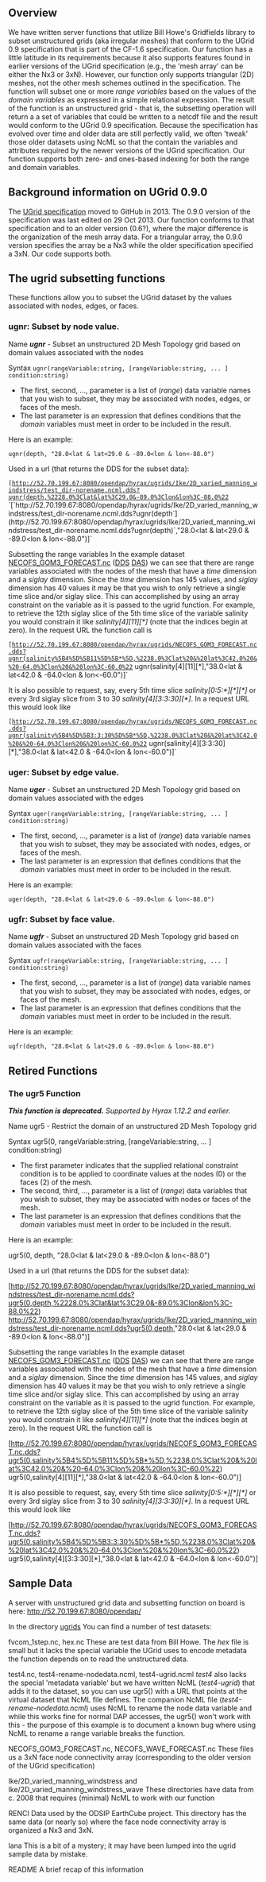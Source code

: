 ## Overview

We have written server functions that utilize Bill Howe's Gridfields
library to subset unstructured grids (aka irregular meshes) that conform
to the UGrid 0.9 specification that is part of the CF-1.6 specification.
Our function has a little latitude in its requirements because it also
supports features found in earlier versions of the UGrid specification
(e.g., the 'mesh array' can be either the Nx3 or 3xN). However, our
function only supports triangular (2D) meshes, not the other mesh
schemes outlined in the specification. The function will subset one or
more *range variables* based on the values of the *domain variables* as
expressed in a simple relational expression. The result of the function
is an unstructured grid - that is, the subsetting operation will return
a a set of variables that could be written to a netcdf file and the
result would conform to the UGrid 0.9 specification. Because the
specification has evolved over time and older data are still perfectly
valid, we often 'tweak' those older datasets using NcML so that the
contain the variables and attributes required by the newer versions of
the UGrid specification. Our function supports both zero- and ones-based
indexing for both the range and domain variables.

## Background information on UGrid 0.9.0

The [UGrid specification](https://github.com/ugrid-conventions) moved to
GitHub in 2013. The 0.9.0 version of the specification was last edited
on 29 Oct 2013. Our function conforms to that specification and to an
older version (0.6?), where the major difference is the organization of
the mesh array data. For a triangular array, the 0.9.0 version specifies
the array be a Nx3 while the older specification specified a 3xN. Our
code supports both.

## The ugrid subsetting functions

These functions allow you to subset the UGrid dataset by the values
associated with nodes, edges, or faces.

### ugnr: Subset by node value.

Name
***ugnr*** - Subset an unstructured 2D Mesh Topology grid based on
domain values associated with the nodes

Syntax
`ugnr(rangeVariable:string, [rangeVariable:string, ... ] condition:string)`

- The first, second, ..., parameter is a list of (*range*) data variable
  names that you wish to subset, they may be associated with nodes,
  edges, or faces of the mesh.
- The last parameter is an expression that defines conditions that the
  *domain* variables must meet in order to be included in the result.

Here is an example:


`ugnr(depth, "28.0<lat & lat<29.0 & -89.0<lon & lon<-88.0")`

Used in a url (that returns the DDS for the subset data):


`[`[`http://52.70.199.67:8080/opendap/hyrax/ugrids/Ike/2D_varied_manning_windstress/test_dir-norename.ncml.dds?ugnr(depth,%2228.0%3Clat&lat%3C29.0&-89.0%3Clon&lon%3C-88.0%22`](http://52.70.199.67:8080/opendap/hyrax/ugrids/Ike/2D_varied_manning_windstress/test_dir-norename.ncml.dds?ugnr(depth,%2228.0%3Clat&lat%3C29.0&-89.0%3Clon&lon%3C-88.0%22)`) `[`http://52.70.199.67:8080/opendap/hyrax/ugrids/Ike/2D_varied_manning_windstress/test_dir-norename.ncml.dds?ugnr(depth`](http://52.70.199.67:8080/opendap/hyrax/ugrids/Ike/2D_varied_manning_windstress/test_dir-norename.ncml.dds?ugnr(depth)`,"28.0<lat & lat<29.0 & -89.0<lon & lon<-88.0")]`

<!-- -->

Subsetting the range variables
In the example dataset
[NECOFS_GOM3_FORECAST.nc](http://52.70.199.67:8080/opendap/hyrax/ugrids/NECOFS_GOM3_FORECAST.nc)
([DDS](http://52.70.199.67:8080/opendap/hyrax/ugrids/NECOFS_GOM3_FORECAST.nc.dds)
[DAS](http://52.70.199.67:8080/opendap/hyrax/ugrids/NECOFS_GOM3_FORECAST.nc.das))
we can see that there are range variables associated with the nodes of
the mesh that have a *time* dimension and a *siglay* dimension. Since
the *time* dimension has 145 values, and *siglay* dimension has 40
values it may be that you wish to only retrieve a single time slice
and/or siglay slice. This can accomplished by using an array constraint
on the variable as it is passed to the ugrid function. For example, to
retrieve the 12th siglay slice of the 5th time slice of the variable
salinity you would constrain it like *salinity\[4\]\[11\]\[\*\]* (note
that the indices begin at zero). In the request URL the function call is


`[`[`http://52.70.199.67:8080/opendap/hyrax/ugrids/NECOFS_GOM3_FORECAST.nc.dds?ugnr(salinity%5B4%5D%5B11%5D%5B*%5D,%2238.0%3Clat%20&%20lat%3C42.0%20&%20-64.0%3Clon%20&%20lon%3C-60.0%22`](http://52.70.199.67:8080/opendap/hyrax/ugrids/NECOFS_GOM3_FORECAST.nc.dds?ugnr(salinity%5B4%5D%5B11%5D%5B*%5D,%2238.0%3Clat%20&%20lat%3C42.0%20&%20-64.0%3Clon%20&%20lon%3C-60.0%22)`) ugnr(salinity[4][11][*],"38.0<lat & lat<42.0 & -64.0<lon & lon<-60.0")]`

It is also possible to request, say, every 5th time slice
*salinity\[0:5:\*\]\[\*\]\[\*\]* or every 3rd siglay slice from 3 to 30
*salinity\[4\]\[3:3:30\]\[\*\]*. In a request URL this would look like


`[`[`http://52.70.199.67:8080/opendap/hyrax/ugrids/NECOFS_GOM3_FORECAST.nc.dds?ugnr(salinity%5B4%5D%5B3:3:30%5D%5B*%5D,%2238.0%3Clat%20&%20lat%3C42.0%20&%20-64.0%3Clon%20&%20lon%3C-60.0%22`](http://52.70.199.67:8080/opendap/hyrax/ugrids/NECOFS_GOM3_FORECAST.nc.dds?ugnr(salinity%5B4%5D%5B3:3:30%5D%5B*%5D,%2238.0%3Clat%20&%20lat%3C42.0%20&%20-64.0%3Clon%20&%20lon%3C-60.0%22)`) ugnr(salinity[4][3:3:30][*],"38.0<lat & lat<42.0 & -64.0<lon & lon<-60.0")]`

### uger: Subset by edge value.

Name
***uger*** - Subset an unstructured 2D Mesh Topology grid based on
domain values associated with the edges

Syntax
`uger(rangeVariable:string, [rangeVariable:string, ... ] condition:string)`

- The first, second, ..., parameter is a list of (*range*) data variable
  names that you wish to subset, they may be associated with nodes,
  edges, or faces of the mesh.
- The last parameter is an expression that defines conditions that the
  *domain* variables must meet in order to be included in the result.

Here is an example:


`uger(depth, "28.0<lat & lat<29.0 & -89.0<lon & lon<-88.0")`

### ugfr: Subset by face value.

Name
***ugfr*** - Subset an unstructured 2D Mesh Topology grid based on
domain values associated with the faces

Syntax
`ugfr(rangeVariable:string, [rangeVariable:string, ... ] condition:string)`

- The first, second, ..., parameter is a list of (*range*) data variable
  names that you wish to subset, they may be associated with nodes,
  edges, or faces of the mesh.
- The last parameter is an expression that defines conditions that the
  *domain* variables must meet in order to be included in the result.

Here is an example:


`ugfr(depth, "28.0<lat & lat<29.0 & -89.0<lon & lon<-88.0")`

## Retired Functions

### The ugr5 Function

***This function is deprecated.** Supported by Hyrax 1.12.2 and
earlier.*

Name
ugr5 - Restrict the domain of an unstructured 2D Mesh Topology grid

<!-- -->

Syntax
ugr5(0, rangeVariable:string, \[rangeVariable:string, ... \]
condition:string)

- The first parameter indicates that the supplied relational constraint
  condition is to be applied to coordinate values at the nodes (0) or
  the faces (2) of the mesh.
- The second, third, ..., parameter is a list of (*range*) data
  variables that you wish to subset, they may be associated with nodes
  or faces of the mesh.
- The last parameter is an expression that defines conditions that the
  *domain* variables must meet in order to be included in the result.

Here is an example:


ugr5(0, depth, "28.0\<lat & lat\<29.0 & -89.0\<lon & lon\<-88.0")

Used in a url (that returns the DDS for the subset data):


\[<http://52.70.199.67:8080/opendap/hyrax/ugrids/Ike/2D_varied_manning_windstress/test_dir-norename.ncml.dds?ugr5(0,depth,%2228.0%3Clat&lat%3C29.0&-89.0%3Clon&lon%3C-88.0%22>)
<http://52.70.199.67:8080/opendap/hyrax/ugrids/Ike/2D_varied_manning_windstress/test_dir-norename.ncml.dds?ugr5(0,depth>,"28.0\<lat
& lat\<29.0 & -89.0\<lon & lon\<-88.0")\]

<!-- -->

Subsetting the range variables
In the example dataset
[NECOFS_GOM3_FORECAST.nc](http://52.70.199.67:8080/opendap/hyrax/ugrids/NECOFS_GOM3_FORECAST.nc)
([DDS](http://52.70.199.67:8080/opendap/hyrax/ugrids/NECOFS_GOM3_FORECAST.nc.dds)
[DAS](http://52.70.199.67:8080/opendap/hyrax/ugrids/NECOFS_GOM3_FORECAST.nc.das))
we can see that there are range variables associated with the nodes of
the mesh that have a *time* dimension and a *siglay* dimension. Since
the *time* dimension has 145 values, and *siglay* dimension has 40
values it may be that you wish to only retrieve a single time slice
and/or siglay slice. This can accomplished by using an array constraint
on the variable as it is passed to the ugrid function. For example, to
retrieve the 12th siglay slice of the 5th time slice of the variable
salinity you would constrain it like *salinity\[4\]\[11\]\[\*\]* (note
that the indices begin at zero). In the request URL the function call is


\[<http://52.70.199.67:8080/opendap/hyrax/ugrids/NECOFS_GOM3_FORECAST.nc.dds?ugr5(0,salinity%5B4%5D%5B11%5D%5B*%5D,%2238.0%3Clat%20&%20lat%3C42.0%20&%20-64.0%3Clon%20&%20lon%3C-60.0%22>)
ugr5(0,salinity\[4\]\[11\]\[\*\],"38.0\<lat & lat\<42.0 & -64.0\<lon &
lon\<-60.0")\]

It is also possible to request, say, every 5th time slice
*salinity\[0:5:\*\]\[\*\]\[\*\]* or every 3rd siglay slice from 3 to 30
*salinity\[4\]\[3:3:30\]\[\*\]*. In a request URL this would look like


\[<http://52.70.199.67:8080/opendap/hyrax/ugrids/NECOFS_GOM3_FORECAST.nc.dds?ugr5(0,salinity%5B4%5D%5B3:3:30%5D%5B*%5D,%2238.0%3Clat%20&%20lat%3C42.0%20&%20-64.0%3Clon%20&%20lon%3C-60.0%22>)
ugr5(0,salinity\[4\]\[3:3:30\]\[\*\],"38.0\<lat & lat\<42.0 & -64.0\<lon
& lon\<-60.0")\]

## Sample Data

A server with unstructured grid data and subsetting function on board is
here: <http://52.70.199.67:8080/opendap/>

In the directory [ugrids](http://52.70.199.67:8080/opendap/ugrids/) You
can find a number of test datasets:

fvcom_1step.nc, hex.nc
These are test data from Bill Howe. The *hex* file is small but it lacks
the special variable the UGrid uses to encode metadata the function
depends on to read the unstructured data.

test4.nc, test4-rename-nodedata.ncml, test4-ugrid.ncml
*test4* also lacks the special 'metadata variable' but we have written
NcML (*test4-ugrid*) that adds it to the dataset, so you can use ugr5()
with a URL that points at the virtual dataset that NcML file defines.
The companion NcML file (*test4-rename-nodedata.ncml*) uses NcML to
rename the node data variable and while this works fine for normal DAP
accesses, the ugr5() won't work with this - the purpose of this example
is to document a known bug where using NcML to rename a range variable
breaks the function.

NECOFS_GOM3_FORECAST.nc, NECOFS_WAVE_FORECAST.nc
These files us a 3xN face node connectivity array (corresponding to the
older version of the UGrid specification)

Ike/2D_varied_manning_windstress and Ike/2D_varied_manning_windstress_wave
These directories have data from c. 2008 that requires (minimal) NcML to
work with our function

RENCI
Data used by the ODSIP EarthCube project. This directory has the same
data (or nearly so) where the face node connectivity array is organized
a Nx3 and 3xN.

lana
This is a bit of a mystery; it may have been lumped into the ugrid
sample data by mistake.

README
A brief recap of this information